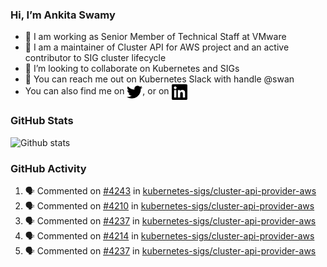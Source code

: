### Hi, I’m Ankita Swamy

- 💼 I am working as Senior Member of Technical Staff at VMware
- 👀 I am a maintainer of Cluster API for AWS project and an active contributor to SIG cluster lifecycle
- 💞️ I’m looking to collaborate on Kubernetes and SIGs
- 💬 You can reach me out on Kubernetes Slack with handle @swan
- You can also find me on <a href="https://twitter.com/SwamyAnkita" target="blank"><img align="center" src="https://raw.githubusercontent.com/Ankitasw/Ankitasw/master/svg/twitter.svg" alt="Ankitasw" height="25" width="25" color="#1DA1f2" /></a>, or on <a href="https://www.linkedin.com/in/Ankitaswamy/" target="blank"><img align="center" src="https://raw.githubusercontent.com/Ankitasw/Ankitasw/master/svg/linkedin.svg" alt="Ankitasw" height="25" width="25" /></a>

### GitHub Stats
![Github stats](https://github-readme-stats.vercel.app/api?username=Ankitasw&count_private=true&show_icons=true&theme=tokyonight)

### GitHub Activity 
<!--START_SECTION:activity-->
1. 🗣 Commented on [#4243](https://github.com/kubernetes-sigs/cluster-api-provider-aws/issues/4243) in [kubernetes-sigs/cluster-api-provider-aws](https://github.com/kubernetes-sigs/cluster-api-provider-aws)
2. 🗣 Commented on [#4210](https://github.com/kubernetes-sigs/cluster-api-provider-aws/issues/4210) in [kubernetes-sigs/cluster-api-provider-aws](https://github.com/kubernetes-sigs/cluster-api-provider-aws)
3. 🗣 Commented on [#4237](https://github.com/kubernetes-sigs/cluster-api-provider-aws/issues/4237) in [kubernetes-sigs/cluster-api-provider-aws](https://github.com/kubernetes-sigs/cluster-api-provider-aws)
4. 🗣 Commented on [#4214](https://github.com/kubernetes-sigs/cluster-api-provider-aws/issues/4214) in [kubernetes-sigs/cluster-api-provider-aws](https://github.com/kubernetes-sigs/cluster-api-provider-aws)
5. 🗣 Commented on [#4237](https://github.com/kubernetes-sigs/cluster-api-provider-aws/issues/4237) in [kubernetes-sigs/cluster-api-provider-aws](https://github.com/kubernetes-sigs/cluster-api-provider-aws)
<!--END_SECTION:activity-->
